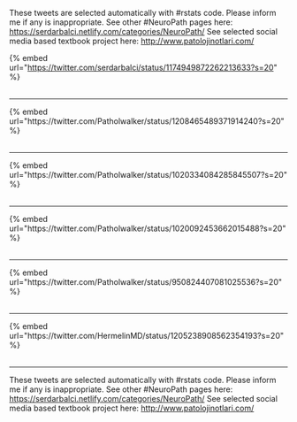 

These tweets are selected automatically with #rstats code. Please inform me if any is inappropriate.
See other #NeuroPath pages here: https://serdarbalci.netlify.com/categories/NeuroPath/ 
See selected social media based textbook project here: http://www.patolojinotlari.com/

{% embed url="https://twitter.com/serdarbalci/status/1174949872262213633?s=20" %}<br>
<br>
<hr>
{% embed url="https://twitter.com/Patholwalker/status/1208465489371914240?s=20" %}<br>
<br>
<hr>
{% embed url="https://twitter.com/Patholwalker/status/1020334084285845507?s=20" %}<br>
<br>
<hr>
{% embed url="https://twitter.com/Patholwalker/status/1020092453662015488?s=20" %}<br>
<br>
<hr>
{% embed url="https://twitter.com/Patholwalker/status/950824407081025536?s=20" %}<br>
<br>
<hr>
{% embed url="https://twitter.com/HermelinMD/status/1205238908562354193?s=20" %}<br>
<br>
<hr>


These tweets are selected automatically with #rstats code. Please inform me if any is inappropriate.
See other #NeuroPath pages here: https://serdarbalci.netlify.com/categories/NeuroPath/ 
See selected social media based textbook project here: http://www.patolojinotlari.com/
